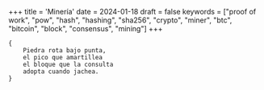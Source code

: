 +++
title = 'Minería'
date = 2024-01-18
draft = false
keywords = ["proof of work", "pow", "hash", "hashing", "sha256", "crypto", "miner", "btc", "bitcoin", "block", "consensus", "mining"]
+++

	{
		Piedra rota bajo punta,
		el pico que amartillea
		el bloque que la consulta
		adopta cuando jachea.
	}
